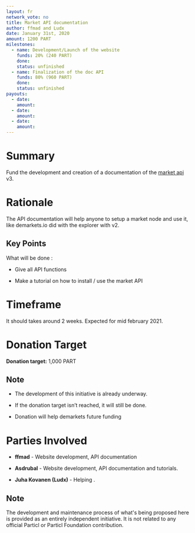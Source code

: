 ```yaml
---
layout: fr
network_vote: no
title: Market API documentation
author: ffmad and Ludx
date: January 31st, 2020
amount: 1200 PART
milestones:
  - name: Development/Launch of the website
    funds: 20% (240 PART)
    done:
    status: unfinished
  - name: Finalization of the doc API
    funds: 80% (960 PART)
    done:
    status: unfinished
payouts:
  - date:
    amount:
  - date:
    amount:
  - date:
    amount:
---
```


# Summary

Fund the development and creation of a documentation of the [market api](https://github.com/particl/particl-market) v3. 

# Rationale

The API documentation will help anyone to setup a market node and use it, like demarkets.io did with the explorer with v2.

## Key Points

What will be done :

- Give all API functions

- Make a tutorial on how to install / use the market API

# Timeframe

It should takes around 2 weeks. Expected for mid february 2021.

# Donation Target

**Donation target:** 1,000 PART

## Note

- The development of this initiative is already underway.

- If the donation target isn’t reached, it will still be done.

- Donation will help demarkets future funding

# Parties Involved

- **ffmad** - Website development, API documentation

- **Asdrubal** - Website development, API documentation and tutorials.

- **Juha Kovanen (Ludx)** - Helping .

## Note

The development and maintenance process of what's being proposed here is provided as an entirely independent initiative. It is not related to any official Particl or Particl Foundation contribution.


